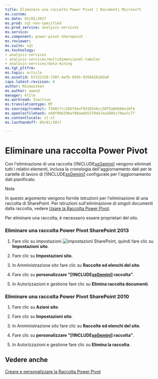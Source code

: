 ```yaml
---
title: Eliminare una raccolta Power Pivot | Documenti Microsoft
ms.custom: 
ms.date: 03/01/2017
ms.prod: sql-non-specified
ms.prod_service: analysis-services
ms.service: 
ms.component: power-pivot-sharepoint
ms.reviewer: 
ms.suite: sql
ms.technology:
- analysis-services
- analysis-services/multidimensional-tabular
- analysis-services/data-mining
ms.tgt_pltfrm: 
ms.topic: article
ms.assetid: b7222318-7307-4afb-b585-9358426103a0
caps.latest.revision: 8
author: Minewiskan
ms.author: owend
manager: kfile
ms.workload: Inactive
ms.translationtype: MT
ms.sourcegitcommit: f3481fcc2bb74eaf93182e6cc58f5a06666e10f4
ms.openlocfilehash: e40f966299af98ae6b5379da7ea2605c70aa7c77
ms.contentlocale: it-it
ms.lasthandoff: 09/01/2017

---
```

# <a name="delete-power-pivot-gallery"></a>Eliminare una raccolta Power Pivot
  Con l'eliminazione di una raccolta [!INCLUDE[ssGemini](../../includes/ssgemini-md.md)] vengono eliminati tutti i relativi elementi, inclusa la cronologia dell'aggiornamento dati per le cartelle di lavoro di [!INCLUDE[ssGemini](../../includes/ssgemini-md.md)] configurate per l'aggiornamento dati pianificato.  
  
> [!NOTE]  
>  In questo argomento vengono fornite istruzioni per l'eliminazione di una raccolta di SharePoint. Per istruzioni sull'eliminazione di singoli documenti dalla raccolta, vedere [Usare la Raccolta Power Pivot](../../analysis-services/power-pivot-sharepoint/use-power-pivot-gallery.md).  
  
 Per eliminare una raccolta, è necessario essere proprietari del sito.  
  
### <a name="delete-power-pivot-gallery-sharepoint-2013"></a>Eliminare una raccolta Power Pivot SharePoint 2013  
  
1.  Fare clic su impostazioni ![impostazioni SharePoint](../../analysis-services/media/as-sharepoint2013-settings-gear.gif "impostazioni SharePoint"), quindi fare clic su **Impostazioni sito**.  
  
2.  Fare clic su **Impostazioni sito**.  
  
3.  In Amministrazione sito fare clic su **Raccolte ed elenchi del sito**.  
  
4.  Fare clic su **personalizzare "[!INCLUDE[ssGemini](../../includes/ssgemini-md.md)] raccolta"**.  
  
5.  In Autorizzazioni e gestione fare clic su **Elimina raccolta documenti**.  
  
### <a name="delete-power-pivot-gallery-sharepoint-2010"></a>Eliminare una raccolta Power Pivot SharePoint 2010  
  
1.  Fare clic su **Azioni sito**.  
  
2.  Fare clic su **Impostazioni sito**.  
  
3.  In Amministrazione sito fare clic su **Raccolte ed elenchi del sito**.  
  
4.  Fare clic su **personalizzare "[!INCLUDE[ssGemini](../../includes/ssgemini-md.md)] raccolta"**.  
  
5.  In Autorizzazioni e gestione fare clic su **Elimina la raccolta**.  
  
## <a name="see-also"></a>Vedere anche  
 [Creare e personalizzare la Raccolta Power Pivot](http://msdn.microsoft.com/library/2a0db616-e08e-4062-aac8-979f8cad7794)  
  
  

